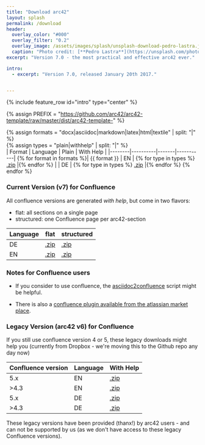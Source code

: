 ```yaml
---
title: "Download arc42"
layout: splash
permalink: /download
header:
  overlay_color: "#000"
  overlay_filter: "0.2"
  overlay_image: /assets/images/splash/unsplash-download-pedro-lastra.jpg
  caption: "Photo credit: [**Pedro Lastra**](https://unsplash.com/photos/5g8dJvtYRYA/)"
excerpt: "Version 7.0 - the most practical and effective arc42 ever."

intro:
  - excerpt: "Version 7.0, released January 20th 2017."


---
```


{% include feature_row id="intro" type="center" %}

{% assign PREFIX = "https://github.com/arc42/arc42-template/raw/master/dist/arc42-template-" %}

{% assign formats = "docx|asciidoc|markdown|latex|html|textile" | split: "|"  %}  
{% assign types = "plain|withhelp" | split: "|"  %}  
| Format | Language | Plain | With Help |
|--------|----------|-------|-----------|
{% for format in formats %}| {{ format }} | EN | {% for type in types %} [.zip]({{PREFIX}}EN-{{type}}-{{format}}.zip) |{% endfor %}
|  | DE | {% for type in types %} [.zip]({{PREFIX}}DE-{{type}}-{{format}}.zip) |{% endfor %}
{% endfor %}

### Current Version (v7) for Confluence
All confluence versions are generated _with help_, but come in
two flavors:


* flat: all sections on a single page
* structured: one Confluence page per arc42-section



| Language | flat | structured |
|----------|------|------------|
| DE | [.zip]({{PREFIX}}DE-withhelp-confluenceFlat.zip) | [.zip]({{PREFIX}}DE-withhelp-confluenceStructured.zip) |
| EN | [.zip]({{PREFIX}}EN-withhelp-confluenceFlat.zip) | [.zip]({{PREFIX}}EN-withhelp-confluenceStructured.zip) |


### Notes for Confluence users

* If you consider to use confluence, the [asciidoc2confluence](https://github.com/rdmueller/asciidoc2confluence) script might be helpful.

* There is also a [confluence plugin available from the atlassian market place](https://marketplace.atlassian.com/plugins/com.networkedassets.plugins.space-blueprint/server/overview).


### Legacy Version (arc42 v6) for Confluence  

If you still use confluence version 4 or 5, these legacy downloads might help you
(currently from Dropbox - we're moving this to the Github repo any day now)

| Confluence version | Language  | With Help |
|--------|-----------|-----------|
|5.x | EN |  [.zip](https://www.dropbox.com/s/yvlkkozpt36rovr/templateEN-V6-confluence-53.xml.zip?dl=0)|
|>4.3 | EN | [.zip](https://www.dropbox.com/s/9ss7s1h24ikyx5d/templateEN-V6-confluence-43.xml.zip?dl=0)|
|5.x | DE | [.zip](https://www.dropbox.com/s/phz6fgdas2p320a/templateDE-V6-confluence-53.xml.zip?dl=0)|
|>4.3 | DE | [.zip](https://www.dropbox.com/s/x7n456bw8i8dl97/templateDE-V6-confluence-43.xml.zip?dl=0) |

These legacy versions have been provided (thanx!) by arc42 users - and can
not be supported by us (as we don't have access to these legacy Confluence versions).
